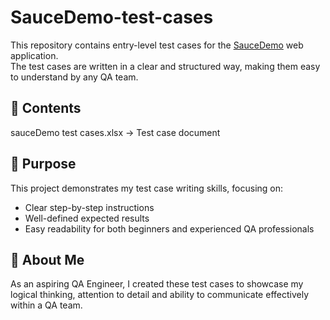 # SauceDemo-test-cases
This repository contains entry-level test cases for the [SauceDemo](https://www.saucedemo.com/) web application.  
The test cases are written in a clear and structured way, making them easy to understand by any QA team.

## 📂 Contents
sauceDemo test cases.xlsx → Test case document

## 🎯 Purpose
This project demonstrates my test case writing skills, focusing on:
- Clear step-by-step instructions
- Well-defined expected results
- Easy readability for both beginners and experienced QA professionals

## 🚀 About Me
As an aspiring QA Engineer, I created these test cases to showcase my logical thinking, attention to detail and ability to communicate effectively within a QA team.
